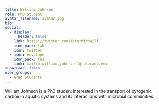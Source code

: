 ```yaml
---
title: William Johnson
role: PhD Student
avatar_filename: avatar.jpg
bio: 
social:
  - display:
      header: false
    link: https://twitter.com/WaterWithWill
    icon_pack: fab
    icon: twitter
  - icon: envelope
    icon_pack: fas
    link: mailto:william.johnson-1@colorado.edu
superuser: false
user_groups:
  - Grad Students
---
```

William Johnson is a PhD student interested in the transport of pyrogenic carbon in aquatic systems and its interactions with microbial communities.
